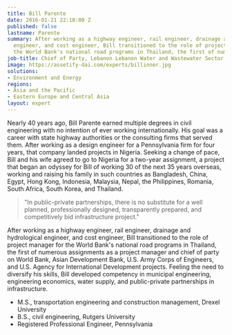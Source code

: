 ```yaml
---
title: Bill Parente
date: 2016-01-21 22:18:00 Z
published: false
lastname: Parente
summary: After working as a highway engineer, rail engineer, drainage and hydrological
  engineer, and cost engineer, Bill transitioned to the role of project manager for
  the World Bank's national road programs in Thailand, the first of numerous assignments.
job-title: Chief of Party, Lebanon Lebanon Water and Wastewater Sector Support Program
image: https://assetify-dai.com/experts/billinner.jpg
solutions:
- Environment and Energy
regions:
- Asia and the Pacific
- Eastern Europe and Central Asia
layout: expert
---
```


Nearly 40 years ago, Bill Parente earned multiple degrees in civil engineering with no intention of ever working internationally. His goal was a career with state highway authorities or the consulting firms that served them. After working as a design engineer for a Pennsylvania firm for four years, that company landed projects in Nigeria. Seeking a change of pace, Bill and his wife agreed to go to Nigeria for a two-year assignment, a project that began an odyssey for Bill of working 30 of the next 35 years overseas, working and raising his family in such countries as Bangladesh, China, Egypt, Hong Kong, Indonesia, Malaysia, Nepal, the Philippines, Romania, South Africa, South Korea, and Thailand.

> "In public-private partnerships, there is no substitute for a well planned, professionally designed, transparently prepared, and competitively bid infrastructure project."

After working as a highway engineer, rail engineer, drainage and hydrological engineer, and cost engineer, Bill transitioned to the role of project manager for the World Bank's national road programs in Thailand, the first of numerous assignments as a project manager and chief of party on World Bank, Asian Development Bank, U.S. Army Corps of Engineers, and U.S. Agency for International Development projects. Feeling the need to diversify his skills, Bill developed competency in municipal engineering, engineering economics, water supply, and public-private partnerships in infrastructure.

* M.S., transportation engineering and construction management, Drexel University
* B.S., civil engineering, Rutgers University
* Registered Professional Engineer, Pennsylvania
